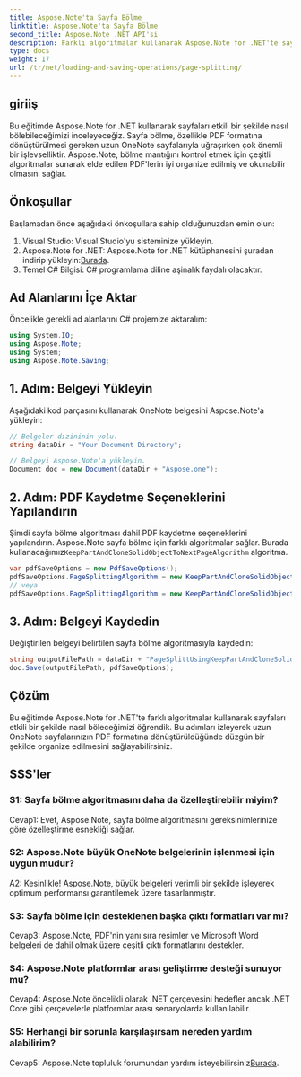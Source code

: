 ```yaml
---
title: Aspose.Note'ta Sayfa Bölme
linktitle: Aspose.Note'ta Sayfa Bölme
second_title: Aspose.Note .NET API'si
description: Farklı algoritmalar kullanarak Aspose.Note for .NET'te sayfaları etkili bir şekilde nasıl böleceğinizi öğrenin. OneNote belgelerinin PDF biçiminde düzgün bir şekilde organize edilmesini sağlayın.
type: docs
weight: 17
url: /tr/net/loading-and-saving-operations/page-splitting/
---
```

## giriiş

Bu eğitimde Aspose.Note for .NET kullanarak sayfaları etkili bir şekilde nasıl bölebileceğimizi inceleyeceğiz. Sayfa bölme, özellikle PDF formatına dönüştürülmesi gereken uzun OneNote sayfalarıyla uğraşırken çok önemli bir işlevselliktir. Aspose.Note, bölme mantığını kontrol etmek için çeşitli algoritmalar sunarak elde edilen PDF'lerin iyi organize edilmiş ve okunabilir olmasını sağlar.

## Önkoşullar

Başlamadan önce aşağıdaki önkoşullara sahip olduğunuzdan emin olun:

1. Visual Studio: Visual Studio'yu sisteminize yükleyin.
2.  Aspose.Note for .NET: Aspose.Note for .NET kütüphanesini şuradan indirip yükleyin:[Burada](https://releases.aspose.com/note/net/).
3. Temel C# Bilgisi: C# programlama diline aşinalık faydalı olacaktır.

## Ad Alanlarını İçe Aktar

Öncelikle gerekli ad alanlarını C# projemize aktaralım:

```csharp
using System.IO;
using Aspose.Note;
using System;
using Aspose.Note.Saving;
```

## 1. Adım: Belgeyi Yükleyin

Aşağıdaki kod parçasını kullanarak OneNote belgesini Aspose.Note'a yükleyin:

```csharp
// Belgeler dizininin yolu.
string dataDir = "Your Document Directory";

// Belgeyi Aspose.Note'a yükleyin.
Document doc = new Document(dataDir + "Aspose.one");
```

## 2. Adım: PDF Kaydetme Seçeneklerini Yapılandırın

 Şimdi sayfa bölme algoritması dahil PDF kaydetme seçeneklerini yapılandırın. Aspose.Note sayfa bölme için farklı algoritmalar sağlar. Burada kullanacağımız`KeepPartAndCloneSolidObjectToNextPageAlgorithm` algoritma.

```csharp
var pdfSaveOptions = new PdfSaveOptions();
pdfSaveOptions.PageSplittingAlgorithm = new KeepPartAndCloneSolidObjectToNextPageAlgorithm(100);
// veya
pdfSaveOptions.PageSplittingAlgorithm = new KeepPartAndCloneSolidObjectToNextPageAlgorithm(400);
```

## 3. Adım: Belgeyi Kaydedin

Değiştirilen belgeyi belirtilen sayfa bölme algoritmasıyla kaydedin:

```csharp
string outputFilePath = dataDir + "PageSplittUsingKeepPartAndCloneSolidObjectToNextPageAlgorithm_out.pdf";
doc.Save(outputFilePath, pdfSaveOptions);
```

## Çözüm

Bu eğitimde Aspose.Note for .NET'te farklı algoritmalar kullanarak sayfaları etkili bir şekilde nasıl böleceğimizi öğrendik. Bu adımları izleyerek uzun OneNote sayfalarınızın PDF formatına dönüştürüldüğünde düzgün bir şekilde organize edilmesini sağlayabilirsiniz.

## SSS'ler

### S1: Sayfa bölme algoritmasını daha da özelleştirebilir miyim?

Cevap1: Evet, Aspose.Note, sayfa bölme algoritmasını gereksinimlerinize göre özelleştirme esnekliği sağlar.

### S2: Aspose.Note büyük OneNote belgelerinin işlenmesi için uygun mudur?

A2: Kesinlikle! Aspose.Note, büyük belgeleri verimli bir şekilde işleyerek optimum performansı garantilemek üzere tasarlanmıştır.

### S3: Sayfa bölme için desteklenen başka çıktı formatları var mı?

Cevap3: Aspose.Note, PDF'nin yanı sıra resimler ve Microsoft Word belgeleri de dahil olmak üzere çeşitli çıktı formatlarını destekler.

### S4: Aspose.Note platformlar arası geliştirme desteği sunuyor mu?

Cevap4: Aspose.Note öncelikli olarak .NET çerçevesini hedefler ancak .NET Core gibi çerçevelerle platformlar arası senaryolarda kullanılabilir.

### S5: Herhangi bir sorunla karşılaşırsam nereden yardım alabilirim?

 Cevap5: Aspose.Note topluluk forumundan yardım isteyebilirsiniz[Burada](https://forum.aspose.com/c/note/28).